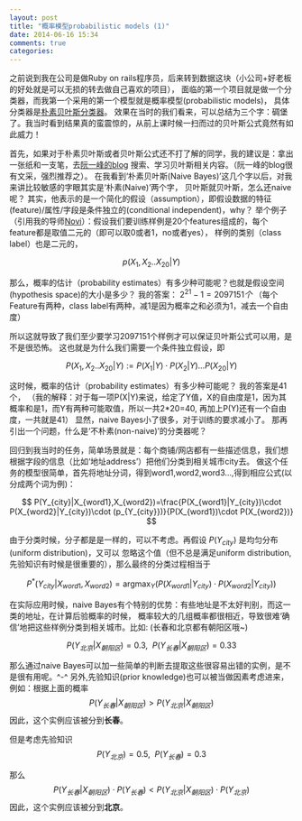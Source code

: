 ```yaml
---
layout: post
title: "概率模型probabilistic models (1)"
date: 2014-06-16 15:34
comments: true
categories: 
---
```

之前说到我在公司是做Ruby on rails程序员，后来转到数据这块（小公司+好老板的好处就是可以无损的转去做自己喜欢的项目），
面临的第一个项目就是做一个分类器，而我第一个采用的第一个模型就是概率模型(probabilistic models)，
具体分类器是[朴素贝叶斯分类器](http://zh.wikipedia.org/zh/%E6%9C%B4%E7%B4%A0%E8%B4%9D%E5%8F%B6%E6%96%AF%E5%88%86%E7%B1%BB%E5%99%A8)。
效果在当时的我们看来，可以总结为三个字：碉堡了。我当时看到结果真的蛮震惊的，从前上课时候一扫而过的贝叶斯公式竟然有如此威力！

首先，如果对于朴素贝叶斯或者贝叶斯公式还不打了解的同学，我的建议是：拿出一张纸和一支笔，去[阮一峰的blog](http://www.ruanyifeng.com/blog/2013/12/naive_bayes_classifier.html)
搜索、学习贝叶斯相关内容。（阮一峰的blog很有文采，强烈推荐之）。
在我看到‘朴素贝叶斯(Naive Bayes)’这几个字以后，对我来讲比较敏感的字眼其实是‘朴素(Naive)’两个字，
贝叶斯就贝叶斯，怎么还naive呢？
其实，他表示的是一个简化的假设（assumption），即假设数据的特征(feature)/属性/字段是条件独立的(conditional independent)，why？
举个例子（引用我的导师[Novi](http://www.sussex.ac.uk/profiles/335583/publications)）：假设我们要训练样例是20个features组成的，每个feature都是取值二元的（即可以取0或者1，no或者yes），
样例的类别（class label）也是二元的，

$$
p(X_{1},X_{2}..X_{20}|Y)
$$

那么，概率的估计（probability estimates）有多少种可能呢？也就是假设空间(hypothesis space)的大小是多少？
我的答案：
$2^{21} -1=2097151个$
（每个Feature有两种，class label有两种，减1是因为概率之和必须为1，减去一个自由度）

所以这就导致了我们至少要学习2097151个样例才可以保证贝叶斯公式可以用，是不是很恐怖。
这也就是为什么我们需要一个条件独立假设，即 

$$
P(X_{1},X_{2}..X_{20}|Y) := P(X_{1}|Y)\cdot P(X_{2}|Y)...P(X_{20}|Y)
$$

这时候，概率的估计（probability estimates）有多少种可能呢？
我的答案是41个，
（我的解释：对于每一项P(X|Y)来说，给定了Y值，X的自由度是1，因为其概率和是1，而Y有两种可能取值，所以一共2*20=40,
再加上P(Y)还有一个自由度，一共就是41）
显然，naive Bayes小了很多，对于训练的要求减小了。
那再引出一个问题，什么是‘不朴素(non-naive)’的分类器呢？

回归到我当时的任务，简单场景就是：每个商铺/网店都有一些描述信息，我们想根据字段的信息（比如‘地址address’）把他们分类到相关城市city去。
做这个任务的模型很简单，首先将地址分词，得到word1,word2,word3...,得到相应公式(以分成两个词为例)：

$$
P(Y_{city}|X_{word1},X_{word2})=\frac{P(X_{word1}|Y_{city})\cdot P(X_{word2}|Y_{city})\cdot (p_{Y_{city}})}{P(X_{word1})\cdot P(X_{word2})}
$$

由于分类时候，分子都是是一样的，可以不考虑。再假设
$P(Y_{city})$
是均匀分布(uniform distribution)，又可以
忽略这个值（但不总是满足uniform distribution, 先验知识有时候是很重要的），那么最终的分类过程相当于 

$$
P^{\ast}(Y_{city}|X_{word1},X_{word2})=\operatorname{argmax}_Y (P(X_{word1}|Y_{city})\cdot P(X_{word2}|Y_{city}))
$$

在实际应用时候，naive Bayes有个特别的优势：有些地址是不太好判别，而这一类的地址，在计算后验概率的时候，
概率较大的几组概率都很相近，导致很难‘确信’地把这些样例分类到相关城市。比如: (长春和北京都有朝阳区哦~)

$$
P(Y_{北京}|X_{朝阳区})=0.3 , ~~
P(Y_{长春}|X_{朝阳区})=0.33
$$

那么通过naive Bayes可以加一些简单的判断去提取这些很容易出错的实例，是不是很有用呢。^-^
另外,先验知识(prior knowledge)也可以被当做因素考虑进来，例如：根据上面的概率
$$P(Y_{长春}|X_{朝阳区}) > P(Y_{北京}|X_{朝阳区})$$
因此，这个实例应该被分到**长春**。

但是考虑先验知识
$$P(Y_{北京})=0.5, ~~ P(Y_{长春})=0.3$$

那么
$$P(Y_{长春}|X_{朝阳区})\cdot P(Y_{长春}) < P(Y_{北京}|X_{朝阳区})\cdot P(Y_{北京})$$
因此，这个实例应该被分到**北京**。


